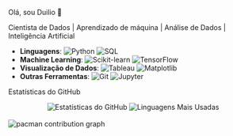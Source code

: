 Olá, sou Duilio 👋

<p>Cientista de Dados | Aprendizado de máquina | Análise de Dados | Inteligência Artificial</p>

- **Linguagens**: ![Python](https://img.shields.io/badge/Python-3776AB?style=flat-square&logo=python&logoColor=white) ![SQL](https://img.shields.io/badge/SQL-4479A1?style=flat-square&logo=sql&logoColor=white)
- **Machine Learning**: ![Scikit-learn](https://img.shields.io/badge/Scikit%20Learn-F7931E?style=flat-square&logo=scikit-learn&logoColor=white) ![TensorFlow](https://img.shields.io/badge/TensorFlow-FF6F00?style=flat-square&logo=tensorflow&logoColor=white) 
- **Visualização de Dados**: ![Tableau](https://img.shields.io/badge/Tableau-E97627?style=flat-square&logo=tableau&logoColor=white) ![Matplotlib](https://img.shields.io/badge/Matplotlib-2C3E50?style=flat-square&logo=matplotlib&logoColor=white)
- **Outras Ferramentas**: ![Git](https://img.shields.io/badge/Git-F1502F?style=flat-square&logo=git&logoColor=white) ![Jupyter](https://img.shields.io/badge/Jupyter-F37626?style=flat-square&logo=jupyter&logoColor=white)



Estatísticas do GitHub
<div align="center">
<img src="https://github-readme-stats.vercel.app/api?username=dudumelo98&show_icons=true&theme=dark" alt="Estatísticas do GitHub" />
<img src="https://github-readme-stats.vercel.app/api/top-langs/?username=dudumelo98&layout=compact&theme=dark" alt="Linguagens Mais Usadas" />
</div>

<br clear="both"/>
<picture>
<source media="(prefers-color-scheme: dark)" srcset="https://raw.githubusercontent.com/dudumelo98/dudumelo98/output/pacman-contribution-graph-dark.svg">
<source media="(prefers-color-scheme: light)" srcset="https://raw.githubusercontent.com/dudumelo98/dudumelo98/output/pacman-contribution-graph.svg">
<img alt="pacman contribution graph" src="https://raw.githubusercontent.com/dudumelo98/dudumelo98/output/pacman-contribution-graph.svg">
</picture>
